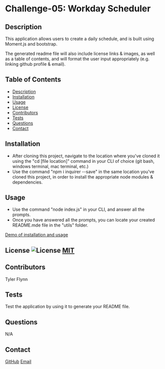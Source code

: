  # Challenge-05: Workday Scheduler

  ## Description
  This application allows users to create a daily schedule, and is built using Moment.js and bootstrap.


  The generated readme file will also include license links & images, as well as a table of contents, and will format the user input appropriately (e.g. linking github profile & email).

  ## Table of Contents
  - [Description](#description)
  - [Installation](#installation)
  - [Usage](#usage)
  - [License](#license)
  - [Contributors](#contributors)
  - [Tests](#tests)
  - [Questions](#questions)
  - [Contact](#contact)

  ## Installation
  - After cloning this project, navigate to the location where you've cloned it using the "cd [file location]" command in your CLI of choice (git bash, windows terminal, mac terminal, etc.)
  - Use the command "npm i inquirer --save" in the same location you've cloned this project, in order to install the appropriate node modules & dependencies.

  ## Usage
  - Use the command "node index.js" in your CLI, and answer all the prompts.
  - Once you have answered all the prompts, you can locate your created README.mde file in the "utils" folder.

  [Demo of installation and usage](https://i.imgur.com/NWvblBC.mp4)

  ## License ![License](https://img.shields.io/badge/License-MIT-yellow.svg) [MIT](https://opensource.org/licenses/MIT)

  ## Contributors
  Tyler Flynn

  ## Tests
  Test the application by using it to generate your README file.

  ## Questions
  N/A

  ## Contact
  [GitHub](https://github.com/tyler94flynn)
  [Email](tyler94flynn@gmail.com)
